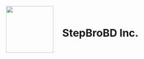 <div align="center" style="display: flex; justify-content: center; align-items: center;">
  <img src="https://stepbrobd.com/assets/stepbrobd.webp" style="width: 128px; height: 128px;"/>
  <div id="user-content-toc">
    <ul>
      <summary><h1 style="display: inline-block;">StepBroBD Inc.</h1></summary>
    </ul>
  </div>
</div>
